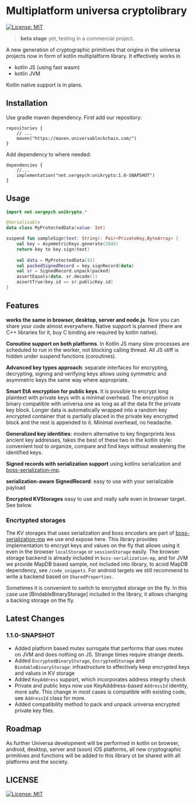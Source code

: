 # Multiplatform universa cryptolibrary

[![License: MIT](https://img.shields.io/badge/License-MIT-yellow.svg)](https://opensource.org/licenses/MIT)

> __beta stage__ yet, testing in a commercial project. 

A new generation of cryptographic primitives that origins in the universa projects now in form of kotlin multiplatform library. It effectively works in 

- kotlin JS (using fast wasm)
- kotlin JVM

Kotlin native support is in plans.

## Installation

Use gradle maven dependency. First add our repository:

~~~
repositories {
    // ...
    maven("https://maven.universablockchain.com/")
}
~~~

Add dependency to where needed:

~~~
dependencies {
    //...  
    implementation("net.sergeych:unikrypto:1.0-SNAPSHOT")
}
~~~

## Usage

~~~kotlin
import net.sergeych.unikrypto.*

@Serializable
data class MyProtectedData(value: Int)

suspend fun sampleSign(text: String): Pair<PrivateKey,ByteArray> {
    val key = AsymmetricKeys.generate(2048)
    return key to key.sign(text)
    
    val data = MyProtectedData(42)
    val packedSignedRecord = key.signRecord(data)
    val sr = SignedRecord.unpack(packed)
    assertEquals(data, sr.decode())
    assertTrue(key.id == sr.publicKey.id)
}
~~~

## Features

**works the same in browser, desktop, server and node.js**. Now you can share your code almost everywhere. Native support is planned (there are C++ libraries for it, buy C binding are required by kotlin native).

**Coroutine support on both platforms**. In Kotlin JS many slow processes are scheduled to run in the worker, not blocking calling thread. All JS stiff is hidden under suspend functions (coroutines).

**Advanced key types approach**: separate interfaces for encrypting, decrypting, signing and verifying keys allows using symmetric and asymmetric keys the same way where appropriate.

**Smart EtA encryption for public keys**. It is possible to encrypt long plaintext with private keys with a minimal overhead. The encryption is binary compatible with universa one as long as all the data fit the private key block. Longer data is automatically wrapped into a random key encrypted container that is partially placed in the private key encrypted block and the rest is appended to it. Minimal overhead, no headache.

**Generalized key identities**: modern alternative to key fingerprints less ancient key addresses, takes the best of these two in the kotlin style: convenient tool to organize, compare and find keys without weakening the identified keys.

**Signed records with serialization support** using kotlinx serialization and [boss-serialization-mp](https://github.com/sergeych/boss-serialization-mp).

**serialization-aware SignedRecord**: easy to use with your serializable payload

**Encrypted KVStorages** easy to use and really safe even in browser target. See below.

### Encrtypted storages

The KV storages that uses serialization and boss encoders are part of [boss-serialization-mp](https://github.com/sergeych/boss-serialization-mp) we use end expose here. This library provides implementation to encrypt keys and values on the fly that allows using it even in the browser `localStorage` or `sessionStorage` easily. The browser storage backend is already included in `boss-serialization-mp`, and for JVM we provide MapDB based sample, not included into library, to acoid MapDB dependency, see `/code_snippets`. For android targets we still recommend to write a backend based on `SharedProperties`.

Sometimes it is convenient to switch to encrypted storage on the fly. In this case use [BindableBinaryStorage] included in the library, it allows changing a backing storage on the fly.

## Latest Changes

### 1.1.0-SNAPSHOT

- Added platform based mutex surrogate that performs that uses mutex on JVM and does nothing on JS. Strange times require strange deeds.
- Added `EncryptedBinaryStorage`, `EncryptedStorage` and `BindableBinaryStorage`: infrastructure to effectively keep encrypted keys and values in KV storage
- Added `KeyAddress` support, which incorporates address integrity check
- Private and public keys now use  KeyAdddress-based `AddressId` identity, more safe. This change in most cases is compatible with existing code, see `AddressId` class for more.
- Added compatibility method to pack and unpack universa encrypted private key files.

## Roadmap

As further Universa development will be performed in kotlin on browser, android, desktop, server and (soon) iOS platforms, all new cryptographic primitives and functions will be added to this library ot be shared with all platforms and the society.

## LICENSE

[![License: MIT](https://img.shields.io/badge/License-MIT-yellow.svg)](https://opensource.org/licenses/MIT)
